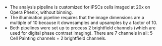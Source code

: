 - The analysis pipeline is customized for iPSCs cells imaged at 20x on Opera Phenix, without binning.
- The illumination pipeline requires that the image dimensions are a multiple of 10 because it downsamples and upsamples by a factor of 10.
- Both pipelines were set up to process 2 brightfield channels (which are used for digital phase contrast imaging). There are 7 channels in all: 5 Cell Painting channels + 2 brightfield channels. 
